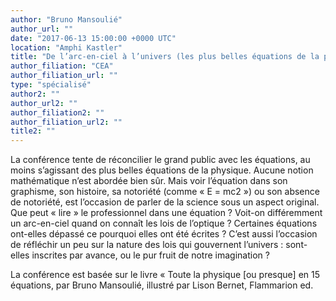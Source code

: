 ```yaml
---
author: "Bruno Mansoulié"
author_url: ""
date: "2017-06-13 15:00:00 +0000 UTC"
location: "Amphi Kastler"
title: "De l’arc-en-ciel à l’univers (les plus belles équations de la physique…)"
author_filiation: "CEA"
author_filiation_url: ""
type: "spécialisé"
author2: ""
author_url2: ""
author_filiation2: ""
author_filiation_url2: ""
title2: ""
---
```

La conférence tente de réconcilier le grand public avec les équations, au moins s’agissant des plus belles équations de la physique. Aucune notion mathématique n’est abordée bien sûr. Mais voir l’équation dans son graphisme, son histoire, sa notoriété (comme « E = mc2 ») ou son absence de notoriété, est l’occasion de parler de la science sous un aspect original. Que peut « lire » le professionnel dans une équation ? Voit-on différemment un arc-en-ciel quand on connaît les lois de l’optique ? Certaines équations ont-elles dépassé ce pourquoi elles ont été écrites ? C’est aussi l’occasion de réfléchir un peu sur la nature des lois qui gouvernent l’univers : sont-elles inscrites par avance, ou le pur fruit de notre imagination ?

La conférence est basée sur le livre « Toute la physique [ou presque] en 15 équations, par Bruno Mansoulié, illustré par Lison Bernet, Flammarion ed.
